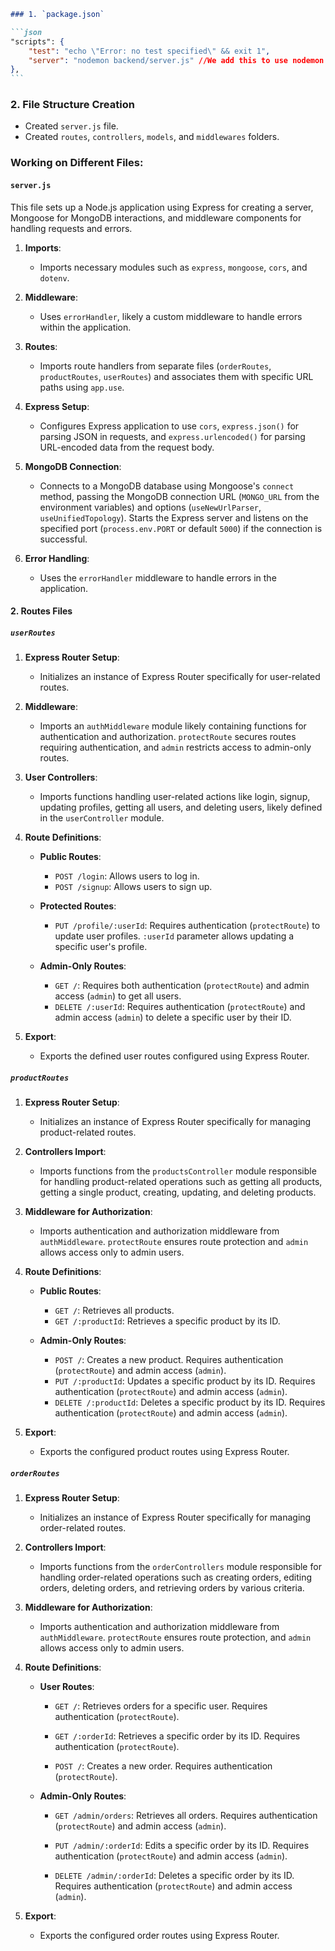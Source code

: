 ````markdown
### 1. `package.json`

```json
"scripts": {
    "test": "echo \"Error: no test specified\" && exit 1",
    "server": "nodemon backend/server.js" //We add this to use nodemon
},
```
````

### 2. File Structure Creation

-   Created `server.js` file.
-   Created `routes`, `controllers`, `models`, and `middlewares` folders.

### Working on Different Files:

#### `server.js`

This file sets up a Node.js application using Express for creating a server, Mongoose for MongoDB interactions, and middleware components for handling requests and errors.

1. **Imports**:

    - Imports necessary modules such as `express`, `mongoose`, `cors`, and `dotenv`.

2. **Middleware**:

    - Uses `errorHandler`, likely a custom middleware to handle errors within the application.

3. **Routes**:

    - Imports route handlers from separate files (`orderRoutes`, `productRoutes`, `userRoutes`) and associates them with specific URL paths using `app.use`.

4. **Express Setup**:

    - Configures Express application to use `cors`, `express.json()` for parsing JSON in requests, and `express.urlencoded()` for parsing URL-encoded data from the request body.

5. **MongoDB Connection**:

    - Connects to a MongoDB database using Mongoose's `connect` method, passing the MongoDB connection URL (`MONGO_URL` from the environment variables) and options (`useNewUrlParser`, `useUnifiedTopology`). Starts the Express server and listens on the specified port (`process.env.PORT` or default `5000`) if the connection is successful.

6. **Error Handling**:
    - Uses the `errorHandler` middleware to handle errors in the application.

#### 2. Routes Files

##### `userRoutes`

1. **Express Router Setup**:

    - Initializes an instance of Express Router specifically for user-related routes.

2. **Middleware**:

    - Imports an `authMiddleware` module likely containing functions for authentication and authorization. `protectRoute` secures routes requiring authentication, and `admin` restricts access to admin-only routes.

3. **User Controllers**:

    - Imports functions handling user-related actions like login, signup, updating profiles, getting all users, and deleting users, likely defined in the `userController` module.

4. **Route Definitions**:

    - **Public Routes**:

        - `POST /login`: Allows users to log in.
        - `POST /signup`: Allows users to sign up.

    - **Protected Routes**:

        - `PUT /profile/:userId`: Requires authentication (`protectRoute`) to update user profiles. `:userId` parameter allows updating a specific user's profile.

    - **Admin-Only Routes**:
        - `GET /`: Requires both authentication (`protectRoute`) and admin access (`admin`) to get all users.
        - `DELETE /:userId`: Requires authentication (`protectRoute`) and admin access (`admin`) to delete a specific user by their ID.

5. **Export**:
    - Exports the defined user routes configured using Express Router.

##### `productRoutes`

1. **Express Router Setup**:

    - Initializes an instance of Express Router specifically for managing product-related routes.

2. **Controllers Import**:

    - Imports functions from the `productsController` module responsible for handling product-related operations such as getting all products, getting a single product, creating, updating, and deleting products.

3. **Middleware for Authorization**:

    - Imports authentication and authorization middleware from `authMiddleware`. `protectRoute` ensures route protection and `admin` allows access only to admin users.

4. **Route Definitions**:

    - **Public Routes**:

        - `GET /`: Retrieves all products.
        - `GET /:productId`: Retrieves a specific product by its ID.

    - **Admin-Only Routes**:
        - `POST /`: Creates a new product. Requires authentication (`protectRoute`) and admin access (`admin`).
        - `PUT /:productId`: Updates a specific product by its ID. Requires authentication (`protectRoute`) and admin access (`admin`).
        - `DELETE /:productId`: Deletes a specific product by its ID. Requires authentication (`protectRoute`) and admin access (`admin`).

5. **Export**:
    - Exports the configured product routes using Express Router.

##### `orderRoutes`

1. **Express Router Setup**:

    - Initializes an instance of Express Router specifically for managing order-related routes.

2. **Controllers Import**:

    - Imports functions from the `orderControllers` module responsible for handling order-related operations such as creating orders, editing orders, deleting orders, and retrieving orders by various criteria.

3. **Middleware for Authorization**:

    - Imports authentication and authorization middleware from `authMiddleware`. `protectRoute` ensures route protection, and `admin` allows access only to admin users.

4. **Route Definitions**:

    - **User Routes**:

        - `GET /`: Retrieves orders for a specific user. Requires authentication (`protectRoute`).

        - `GET /:orderId`: Retrieves a specific order by its ID. Requires authentication (`protectRoute`).

        - `POST /`: Creates a new order. Requires authentication (`protectRoute`).

    - **Admin-Only Routes**:

        - `GET /admin/orders`: Retrieves all orders. Requires authentication (`protectRoute`) and admin access (`admin`).

        - `PUT /admin/:orderId`: Edits a specific order by its ID. Requires authentication (`protectRoute`) and admin access (`admin`).

        - `DELETE /admin/:orderId`: Deletes a specific order by its ID. Requires authentication (`protectRoute`) and admin access (`admin`).

5. **Export**:
    - Exports the configured order routes using Express Router.
